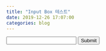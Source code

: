 ```yaml
---
title: "Input Box 테스트"
date: 2019-12-26 17:07:00
categories: blog
---
```


<script>
function validateForm() {
  var x = forms["inputTest"]["integer"].value;
  if(x >= 0 && x <= 9) {
    alert("Number is between 0 and 9:);
    return false;
  }
  else {
    alert("No!");
    return true;
  }
}
</script>

<form name="inputTest" onsubmit="return validateForm()">
<input type="text" name="integer">
<input type="submit" value="Submit">
</form>
